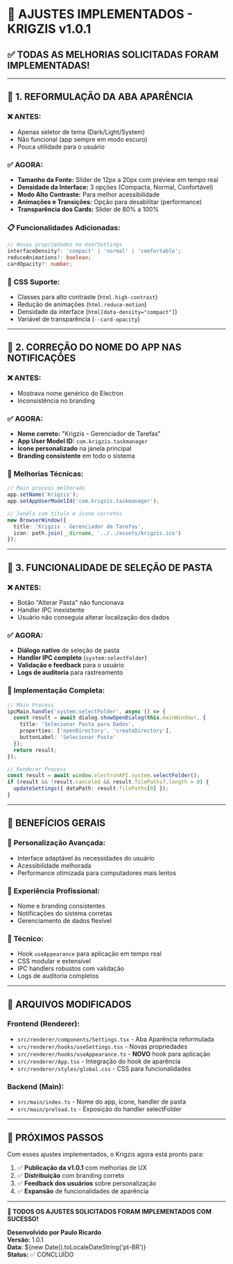 # 🎨 AJUSTES IMPLEMENTADOS - KRIGZIS v1.0.1

## ✅ **TODAS AS MELHORIAS SOLICITADAS FORAM IMPLEMENTADAS!**

---

## 🎯 **1. REFORMULAÇÃO DA ABA APARÊNCIA**

### ❌ **ANTES:**
- Apenas seletor de tema (Dark/Light/System)
- Não funcional (app sempre em modo escuro)
- Pouca utilidade para o usuário

### ✅ **AGORA:**
- **Tamanho da Fonte:** Slider de 12px a 20px com preview em tempo real
- **Densidade da Interface:** 3 opções (Compacta, Normal, Confortável)
- **Modo Alto Contraste:** Para melhor acessibilidade
- **Animações e Transições:** Opção para desabilitar (performance)
- **Transparência dos Cards:** Slider de 80% a 100%

### 📋 **Funcionalidades Adicionadas:**
```typescript
// Novas propriedades no UserSettings
interfaceDensity?: 'compact' | 'normal' | 'comfortable';
reduceAnimations?: boolean;
cardOpacity?: number;
```

### 🎨 **CSS Suporte:**
- Classes para alto contraste (`html.high-contrast`)
- Redução de animações (`html.reduce-motion`)
- Densidade da interface (`html[data-density="compact"]`)
- Variável de transparência (`--card-opacity`)

---

## 📱 **2. CORREÇÃO DO NOME DO APP NAS NOTIFICAÇÕES**

### ❌ **ANTES:**
- Mostrava nome genérico do Electron
- Inconsistência no branding

### ✅ **AGORA:**
- **Nome correto:** "Krigzis - Gerenciador de Tarefas"
- **App User Model ID:** `com.krigzis.taskmanager`
- **Ícone personalizado** na janela principal
- **Branding consistente** em todo o sistema

### 🔧 **Melhorias Técnicas:**
```typescript
// Main process melhorado
app.setName('Krigzis');
app.setAppUserModelId('com.krigzis.taskmanager');

// Janela com título e ícone corretos
new BrowserWindow({
  title: 'Krigzis - Gerenciador de Tarefas',
  icon: path.join(__dirname, '../../assets/krigzis.ico')
});
```

---

## 📁 **3. FUNCIONALIDADE DE SELEÇÃO DE PASTA**

### ❌ **ANTES:**
- Botão "Alterar Pasta" não funcionava
- Handler IPC inexistente
- Usuário não conseguia alterar localização dos dados

### ✅ **AGORA:**
- **Diálogo nativo** de seleção de pasta
- **Handler IPC completo** (`system:selectFolder`)
- **Validação e feedback** para o usuário
- **Logs de auditoria** para rastreamento

### 🔧 **Implementação Completa:**
```typescript
// Main Process
ipcMain.handle('system:selectFolder', async () => {
  const result = await dialog.showOpenDialog(this.mainWindow!, {
    title: 'Selecionar Pasta para Dados',
    properties: ['openDirectory', 'createDirectory'],
    buttonLabel: 'Selecionar Pasta'
  });
  return result;
});

// Renderer Process
const result = await window.electronAPI.system.selectFolder();
if (result && !result.canceled && result.filePaths?.length > 0) {
  updateSettings({ dataPath: result.filePaths[0] });
}
```

---

## 🚀 **BENEFÍCIOS GERAIS**

### 🎨 **Personalização Avançada:**
- Interface adaptável às necessidades do usuário
- Acessibilidade melhorada
- Performance otimizada para computadores mais lentos

### 💼 **Experiência Profissional:**
- Nome e branding consistentes
- Notificações do sistema corretas
- Gerenciamento de dados flexível

### 🔧 **Técnico:**
- Hook `useAppearance` para aplicação em tempo real
- CSS modular e extensível
- IPC handlers robustos com validação
- Logs de auditoria completos

---

## 📂 **ARQUIVOS MODIFICADOS**

### **Frontend (Renderer):**
- `src/renderer/components/Settings.tsx` - Aba Aparência reformulada
- `src/renderer/hooks/useSettings.tsx` - Novas propriedades
- `src/renderer/hooks/useAppearance.ts` - **NOVO** hook para aplicação
- `src/renderer/App.tsx` - Integração do hook de aparência
- `src/renderer/styles/global.css` - CSS para funcionalidades

### **Backend (Main):**
- `src/main/index.ts` - Nome do app, ícone, handler de pasta
- `src/main/preload.ts` - Exposição do handler selectFolder

---

## 🎯 **PRÓXIMOS PASSOS**

Com esses ajustes implementados, o Krigzis agora está pronto para:

1. ✅ **Publicação da v1.0.1** com melhorias de UX
2. ✅ **Distribuição** com branding correto
3. ✅ **Feedback dos usuários** sobre personalização
4. ✅ **Expansão** de funcionalidades de aparência

---

**🎉 TODOS OS AJUSTES SOLICITADOS FORAM IMPLEMENTADOS COM SUCESSO!**

**Desenvolvido por Paulo Ricardo**  
**Versão:** 1.0.1  
**Data:** ${new Date().toLocaleDateString('pt-BR')}  
**Status:** ✅ CONCLUÍDO